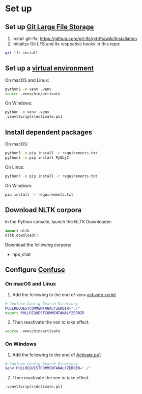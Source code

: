 # Set up

## Set up [Git Large File Storage](https://git-lfs.github.com/)
1. Install git-lfs: https://github.com/git-lfs/git-lfs/wiki/Installation
2. Initialize Git LFS and its respective hooks in this repo:
```bash
git lfs install
```

## Set up a [virtual environment](https://docs.python.org/3.6/library/venv.html#module-venv)
On macOS and Linux:
```bash
python3 -m venv .venv
source .venv/bin/activate
```
On Windows:
```bash
python -m venv .venv
.venv\Scripts\Activate.ps1
```

## Install dependent packages
On macOS:
```bash
python3 -m pip install -r requirements.txt
python3 -m pip install PyObjC
```
On Linux:
```bash
python3 -m pip install -r requirements.txt
```
On Windows:
```bash
pip install -r requirements.txt
```

## Download NLTK corpora
In the Python console, launch the NLTK Downloader:
```python
import nltk
nltk.download()
```
Download the following corpora:
- nps_chat

## Configure [Confuse](http://confuse.readthedocs.org) 
### On macOS and Linux
1. Add the following to the end of venv [activate script](.venv/bin/activate)
```bash
# Confuse Config Search Directory
PULLREQUESTCOMMENTANALYZERDIR="./"
export PULLREQUESTCOMMENTANALYZERDIR
```
2. Then reactivate the ven to take effect.
```bash
source .venv/bin/activate
```
### On Windows
1. Add the following to the end of [Activate.ps1](.venv\Scripts\Activate.ps1)
```powershell
# Confuse Config Search Directory
$env:PULLREQUESTCOMMENTANALYZERDIR="./"
```
2. Then reactivate the ven to take effect.
```bash
.venv\Scripts\Activate.ps1
```